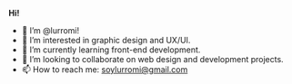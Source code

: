 **Hi!**

- 👋 I’m @lurromi!
- 👀 I’m interested in graphic design and UX/UI.
- 🌱 I’m currently learning front-end development.
- 💞️ I’m looking to collaborate on web design and development projects.
- 📫 How to reach me: soylurromi@gmail.com
